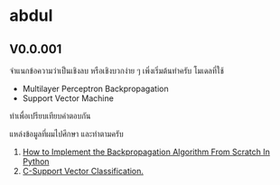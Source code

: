 # abdul
## V0.0.001

จำแนกข้อความว่าเป็นเชิงลบ หรือเชิงบวกง่าย ๆ เพิ่งเริ่มต้นทำครับ
โมเดลที่ใช้

- Multilayer Perceptron Backpropagation
- Support Vector Machine

ทำเพื่อเปรียบเทียบคำตอบกัน

แหล่งข้อมูลที่ผมไปศึกษา และทำตามครับ

1) [How to Implement the Backpropagation Algorithm From Scratch In Python](https://machinelearningmastery.com/implement-backpropagation-algorithm-scratch-python/)
2) [C-Support Vector Classification.](https://scikit-learn.org/stable/modules/generated/sklearn.svm.SVC.html)
